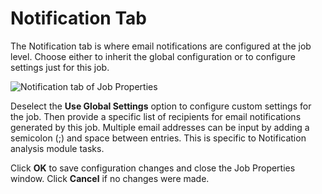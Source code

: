 # Notification Tab

The Notification tab is where email notifications are configured at the job level. Choose either to
inherit the global configuration or to configure settings just for this job.

![Notification tab of Job Properties](/img/product_docs/accessanalyzer/admin/settings/notification.webp)

Deselect the **Use Global Settings** option to configure custom settings for the job. Then provide a
specific list of recipients for email notifications generated by this job. Multiple email addresses
can be input by adding a semicolon (;) and space between entries. This is specific to Notification
analysis module tasks.

Click **OK** to save configuration changes and close the Job Properties window. Click **Cancel** if
no changes were made.
